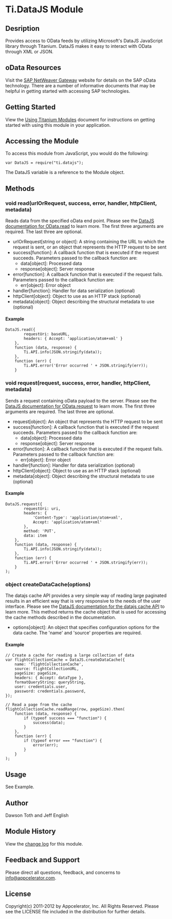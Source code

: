 # Ti.DataJS Module

## Desription

Provides access to OData feeds by utilizing Microsoft's DataJS JavaScript library through Titanium.
DataJS makes it easy to interact with OData through XML or JSON.

## oData Resources

Visit the [SAP NetWeaver Gateway][sapnetweavergateway] website for details on the SAP oData technology. There are a number
of informative documents that may be helpful in getting started with accessing SAP technologies.

## Getting Started

View the [Using Titanium Modules](http://docs.appcelerator.com/titanium/2.0/#!/guide/Using_Titanium_Modules) document for instructions on getting
started with using this module in your application.

## Accessing the Module

To access this module from JavaScript, you would do the following:

	var DataJS = require("ti.datajs");

The DataJS variable is a reference to the Module object.

## Methods

### void read(urlOrRequest, success, error, handler, httpClient, metadata)
Reads data from the specified oData end point. Please see the [DataJS documentation for OData.read][datajsread] to learn more.
The first three arguments are required. The last three are optional.

* urlOrRequest[string or object]: A string containing the URL to which the request is sent, or an object that represents the HTTP request to be sent
* success[function]: A callback function that is executed if the request succeeds. Parameters passed to the callback function are:
    * data[object]: Processed data
    * response[object]: Server response
* error[function]: A callback function that is executed if the request fails. Parameters passed to the callback function are:
    * err[object]: Error object
* handler[function]: Handler for data serialization (optional)
* httpClient[object]: Object to use as an HTTP stack (optional)
* metadata[object]: Object describing the structural metadata to use (optional)

#### Example
    DataJS.read({
            requestUri: baseURL,
            headers: { Accept: 'application/atom+xml' }
        },
        function (data, response) {
            Ti.API.info(JSON.stringify(data));
        },
        function (err) {
            Ti.API.error('Error occurred ' + JSON.stringify(err));
        }

### void request(request, success, error, handler, httpClient, metadata)
Sends a request containing oData payload to the server. Please see the [DataJS documentation for OData.request][datajsrequest] to learn more.
The first three arguments are required. The last three are optional.

* request[object]: An object that represents the HTTP request to be sent
* success[function]: A callback function that is executed if the request succeeds. Parameters passed to the callback function are:
    * data[object]: Processed data
    * response[object]: Server response
* error[function]: A callback function that is executed if the request fails. Parameters passed to the callback function are:
    * err[object]: Error object
* handler[function]: Handler for data serialization (optional)
* httpClient[object]: Object to use as an HTTP stack (optional)
* metadata[object]: Object describing the structural metadata to use (optional)

#### Example
    DataJS.request({
            requestUri: uri,
            headers: {
                'Content-Type': 'application/atom+xml',
                Accept: 'application/atom+xml'
            },
            method: 'PUT',
            data: item
        },
        function (data, response) {
            Ti.API.info(JSON.stringify(data));
        },
        function (err) {
            Ti.API.error('Error occurred ' + JSON.stringify(err));
        }
    );

### object createDataCache(options)
The datajs cache API provides a very simple way of reading large paginated results in an efficient way that is very responsive
to the needs of the user interface. Please see the [DataJS documentation for the datajs cache API][datajsdatacache] to learn more.
This method returns the cache object that is used for accessing the cache methods described in the documentation.

* options[object]: An object that specifies configuration options for the data cache. The 'name' and 'source' properties are required.

#### Example
    // Create a cache for reading a large collection of data
	var flightCollectionCache = DataJS.createDataCache({
		name: 'flightCollectionCache',
		source: flightCollectionURL,
		pageSize: pageSize,
		headers: { Accept: dataType },
		formatQueryString: queryString,
		user: credentials.user,
		password: credentials.password,
	});

	// Read a page from the cache
    flightCollectionCache.readRange(row, pageSize).then(
        function (data, response) {
            if (typeof success === "function") {
                success(data);
            }
        },
        function (err) {
            if (typeof error === "function") {
                error(err);
            }
        }
    );

## Usage
See Example.

## Author

Dawson Toth and Jeff English

## Module History

View the [change log](changelog.html) for this module.

## Feedback and Support

Please direct all questions, feedback, and concerns to [info@appcelerator.com](mailto:info@appcelerator.com?subject=Ti.DataJS%20Module).

## License

Copyright(c) 2011-2012 by Appcelerator, Inc. All Rights Reserved. Please see the LICENSE file included in the distribution for further details.

[datajs]: http://datajs.codeplex.com/
[datajsread]: http://datajs.codeplex.com/wikipage?title=datajs%20OData%20API&referringTitle=Documentation#OData.read
[datajsrequest]: http://datajs.codeplex.com/wikipage?title=datajs%20OData%20API&referringTitle=Documentation#OData.request
[datajsdatacache]: http://datajs.codeplex.com/wikipage?title=datajs%20cache%20API&referringTitle=Using%20Caches
[sapnetweavergateway]: http://scn.sap.com/community/netweaver-gateway